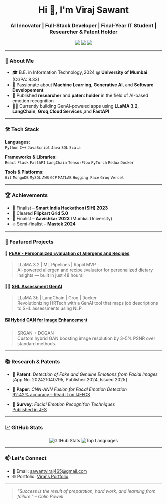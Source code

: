 <h1 align="center">Hi 👋, I'm Viraj Sawant</h1>
<h3 align="center">AI Innovator | Full-Stack Developer | Final-Year IT Student | Researcher & Patent Holder</h3>

<p align="center">
  <a href="mailto:sawantviraj465@gmail.com"><img src="https://img.shields.io/badge/Email-D14836?style=for-the-badge&logo=gmail&logoColor=white" /></a>
  <a href="https://www.linkedin.com/in/virajsawant0112/" target="_blank"><img src="https://img.shields.io/badge/LinkedIn-blue?style=for-the-badge&logo=linkedin&logoColor=white" /></a>
  <a href="https://portfolio-swart-six-43.vercel.app/" target="_blank"><img src="https://img.shields.io/badge/Portfolio-black?style=for-the-badge&logo=vercel&logoColor=white" /></a>
</p>

---

### 🚀 About Me
- 🎓 B.E. in Information Technology, 2024 @ **University of Mumbai** (CGPA: 8.33)
- 🧠 Passionate about **Machine Learning**, **Generative AI**, and **Software Developement**
- 🧪 Published **researcher** and **patent holder** in the field of AI-based emotion recognition
- 👨‍💻 Currently building GenAI-powered apps using **LLaMA 3.2**, **LangChain**, **Groq**,**Cloud Services** ,and **FastAPI**

---

### 🛠️ Tech Stack

**Languages:**  
`Python` `C++` `JavaScript` `Java` `SQL` `Scala`

**Frameworks & Libraries:**  
`React` `Flask` `FastAPI` `LangChain` `TensorFlow` `PyTorch` `Redux` `Docker`

**Tools & Platforms:**  
`Git` `MongoDB` `MySQL` `AWS` `GCP` `MATLAB` `Hugging Face` `Groq` `Vercel`

---

### 🏆 Achievements
- 🏅 Finalist – **Smart India Hackathon (SIH) 2023**
- 🎯 Cleared **Flipkart Grid 5.0**
- 🥉 Finalist – **Aavishkar 2023** (Mumbai University)
- 🔥 Semi-finalist – **Mastek 2024**

---

### 📌 Featured Projects

#### 🧬 [PEAR - Personalized Evaluation of Allergens and Recipes](https://github.com/Viraj465/PEAR)
> LLaMA 3.2 | ML Pipelines | Rapid MVP  
AI-powered allergen and recipe evaluator for personalized dietary insights — built in just 48 hours!

#### 👩‍💼 [SHL Assessment GenAI](https://huggingface.co/spaces/Viraj0112/SHL_Assessment)
> LLaMA 3b | LangChain | Groq | Docker  
Revolutionizing HRTech with a GenAI tool that maps job descriptions to SHL assessments using NLP.

#### 🖼️ [Hybrid GAN for Image Enhancement](https://github.com/viraj0112/GAN)
> SRGAN + DCGAN  
Custom hybrid GAN boosting image resolution by 3–5% PSNR over standard methods.

---

### 📚 Research & Patents

- 🧪 **Patent**: *Detection of Fake and Genuine Emotions from Facial Images*  
  [App No. 202421040795, Published 2024, Issued 2025]

- 📄 **Paper**: *CNN-ANN Fusion for Facial Emotion Detection*  
  [92.42% accuracy – Read it on IJEECS](https://ijeecs.iaescore.com/index.php/IJEECS/article/view/39143)

- 📄 **Survey**: *Facial Emotion Recognition Techniques*  
  [Published in JES](https://journal.esrgroups.org/jes/article/view/3284)

---

### 📈 GitHub Stats

<p align="center">
  <img src="https://github-readme-stats.vercel.app/api?username=Viraj465&show_icons=true&theme=radical" alt="GitHub Stats" />
  <img src="https://github-readme-stats.vercel.app/api/top-langs/?username=Viraj465&layout=compact&theme=radical" alt="Top Languages" />
</p>

---

### 📫 Let's Connect
- 📧 Email: sawantviraj465@gmail.com  
- 🌐 Portfolio: [Viraj's Portfolio](https://portfolio-swart-six-43.vercel.app/)

---

> *"Success is the result of preparation, hard work, and learning from failure." – Colin Powell*
